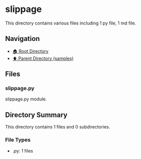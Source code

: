 # slippage

This directory contains various files including 1 py file, 1 md file.

## Navigation

* [🏠 Root Directory](/samples/slippage/../samples/slippage/..README.md)
* [⬆️ Parent Directory (samples)](../README.md)

## Files

### slippage.py

slippage.py module.

## Directory Summary

This directory contains 1 files and 0 subdirectories.

### File Types

* .py: 1 files
